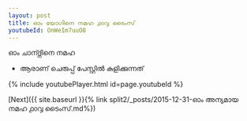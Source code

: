 ```yaml
---
layout: post
title: ഓം യോഗിനെ നമഹ ൧൦൮ ടൈംസ്
youtubeId: OnWeIm7uuO8
---
```

 
 
 ഓം ചാന്ദ്നിനെ നമഹ 
 
 -  ആരാണ് ചെരുപ്പ് പേസ്റ്റിൽ കുളിക്കുന്നത് 
 
  
 
  
 
 
 
 
 
 


{% include youtubePlayer.html id=page.youtubeId %}
 
[Next]({{ site.baseurl }}{% link  split2/_posts/2015-12-31-ഓം അന്യമായ നമഹ  ൧൦൮ ടൈംസ്.md%})
 
